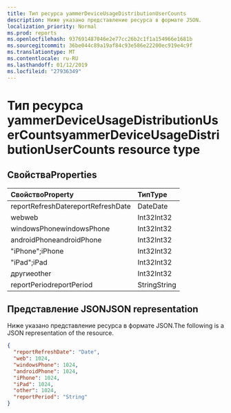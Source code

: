 ```yaml
---
title: Тип ресурса yammerDeviceUsageDistributionUserCounts
description: Ниже указано представление ресурса в формате JSON.
localization_priority: Normal
ms.prod: reports
ms.openlocfilehash: 937691487046e2e77cc26b2c1f1a154966e1681b
ms.sourcegitcommit: 36be044c89a19af84c93e586e22200ec919e4c9f
ms.translationtype: MT
ms.contentlocale: ru-RU
ms.lasthandoff: 01/12/2019
ms.locfileid: "27936349"
---
```

# <a name="yammerdeviceusagedistributionusercounts-resource-type"></a><span data-ttu-id="3fbe1-103">Тип ресурса yammerDeviceUsageDistributionUserCounts</span><span class="sxs-lookup"><span data-stu-id="3fbe1-103">yammerDeviceUsageDistributionUserCounts resource type</span></span>

## <a name="properties"></a><span data-ttu-id="3fbe1-104">Свойства</span><span class="sxs-lookup"><span data-stu-id="3fbe1-104">Properties</span></span>

| <span data-ttu-id="3fbe1-105">Свойство</span><span class="sxs-lookup"><span data-stu-id="3fbe1-105">Property</span></span>          | <span data-ttu-id="3fbe1-106">Тип</span><span class="sxs-lookup"><span data-stu-id="3fbe1-106">Type</span></span>   |
| :---------------- | :----- |
| <span data-ttu-id="3fbe1-107">reportRefreshDate</span><span class="sxs-lookup"><span data-stu-id="3fbe1-107">reportRefreshDate</span></span> | <span data-ttu-id="3fbe1-108">Date</span><span class="sxs-lookup"><span data-stu-id="3fbe1-108">Date</span></span>   |
| <span data-ttu-id="3fbe1-109">web</span><span class="sxs-lookup"><span data-stu-id="3fbe1-109">web</span></span>               | <span data-ttu-id="3fbe1-110">Int32</span><span class="sxs-lookup"><span data-stu-id="3fbe1-110">Int32</span></span>  |
| <span data-ttu-id="3fbe1-111">windowsPhone</span><span class="sxs-lookup"><span data-stu-id="3fbe1-111">windowsPhone</span></span>      | <span data-ttu-id="3fbe1-112">Int32</span><span class="sxs-lookup"><span data-stu-id="3fbe1-112">Int32</span></span>  |
| <span data-ttu-id="3fbe1-113">androidPhone</span><span class="sxs-lookup"><span data-stu-id="3fbe1-113">androidPhone</span></span>      | <span data-ttu-id="3fbe1-114">Int32</span><span class="sxs-lookup"><span data-stu-id="3fbe1-114">Int32</span></span>  |
| <span data-ttu-id="3fbe1-115">"iPhone";</span><span class="sxs-lookup"><span data-stu-id="3fbe1-115">iPhone</span></span>            | <span data-ttu-id="3fbe1-116">Int32</span><span class="sxs-lookup"><span data-stu-id="3fbe1-116">Int32</span></span>  |
| <span data-ttu-id="3fbe1-117">"iPad";</span><span class="sxs-lookup"><span data-stu-id="3fbe1-117">iPad</span></span>              | <span data-ttu-id="3fbe1-118">Int32</span><span class="sxs-lookup"><span data-stu-id="3fbe1-118">Int32</span></span>  |
| <span data-ttu-id="3fbe1-119">другие</span><span class="sxs-lookup"><span data-stu-id="3fbe1-119">other</span></span>             | <span data-ttu-id="3fbe1-120">Int32</span><span class="sxs-lookup"><span data-stu-id="3fbe1-120">Int32</span></span>  |
| <span data-ttu-id="3fbe1-121">reportPeriod</span><span class="sxs-lookup"><span data-stu-id="3fbe1-121">reportPeriod</span></span>      | <span data-ttu-id="3fbe1-122">String</span><span class="sxs-lookup"><span data-stu-id="3fbe1-122">String</span></span> |

## <a name="json-representation"></a><span data-ttu-id="3fbe1-123">Представление JSON</span><span class="sxs-lookup"><span data-stu-id="3fbe1-123">JSON representation</span></span>

<span data-ttu-id="3fbe1-124">Ниже указано представление ресурса в формате JSON.</span><span class="sxs-lookup"><span data-stu-id="3fbe1-124">The following is a JSON representation of the resource.</span></span>

<!-- {
  "blockType": "resource",
  "@odata.type": "microsoft.graph.yammerDeviceUsageDistributionUserCounts"
} -->

```json
{
  "reportRefreshDate": "Date", 
  "web": 1024, 
  "windowsPhone": 1024, 
  "androidPhone": 1024, 
  "iPhone": 1024, 
  "iPad": 1024, 
  "other": 1024, 
  "reportPeriod": "String"
}
```
